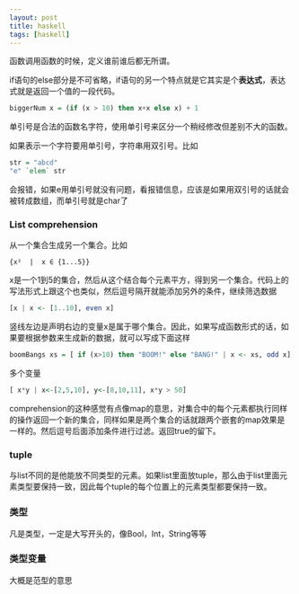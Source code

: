 ```yaml
---
layout: post
title: haskell
tags: [haskell]
---
```


函数调用函数的时候，定义谁前谁后都无所谓。

if语句的else部分是不可省略，if语句的另一个特点就是它其实是个**表达式**，表达式就是返回一个值的一段代码。

```haskell
biggerNum x = (if (x > 10) then x+x else x) + 1
```

单引号是合法的函数名字符，使用单引号来区分一个稍经修改但差别不大的函数。

如果表示一个字符要用单引号，字符串用双引号。比如

```haskell
str = "abcd"
"e" `elem` str
```

会报错，如果e用单引号就没有问题，看报错信息，应该是如果用双引号的话就会被转成数组，而单引号就是char了

### List comprehension

从一个集合生成另一个集合。比如

```
{x²  |  x ∈ {1...5}}
```

x是一个1到5的集合，然后从这个结合每个元素平方，得到另一个集合。代码上的写法形式上跟这个也类似，然后逗号隔开就能添加另外的条件，继续筛选数据

```haskell
[x | x <- [1..10], even x]
```

竖线左边是声明右边的变量x是属于哪个集合。因此，如果写成函数形式的话，如果要根据参数来生成新的数据，就可以写成下面这样

```haskell
boomBangs xs = [ if (x>10) then "BOOM!" else "BANG!" | x <- xs, odd x]  
```

多个变量

```haskell
[ x*y | x<-[2,5,10], y<-[8,10,11], x*y > 50]
```

comprehension的这种感觉有点像map的意思，对集合中的每个元素都执行同样的操作返回一个新的集合，同样如果是两个集合的话就跟两个嵌套的map效果是一样的。然后逗号后面添加条件进行过滤。返回true的留下。

###  tuple

 与list不同的是他能放不同类型的元素。如果list里面放tuple，那么由于list里面元素类型要保持一致，因此每个tuple的每个位置上的元素类型都要保持一致。

 ### 类型

凡是类型，一定是大写开头的，像Bool，Int，String等等

### 类型变量

大概是范型的意思

​         